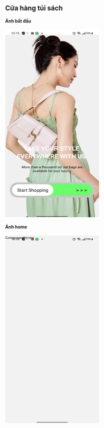 ## Cửa hàng túi sách

#### Ảnh bắt đầu
<img src="./images/img_Start.png" alt="Ảnh minh họa!" width="300" height="600">

#### Ảnh home
<img src="./images/img_Home.png" alt="Ảnh minh họa!" width="300" height="600">